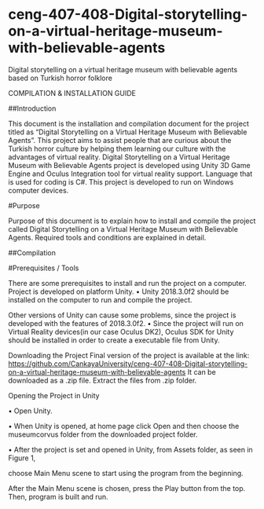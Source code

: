 # ceng-407-408-Digital-storytelling-on-a-virtual-heritage-museum-with-believable-agents
Digital storytelling on a virtual heritage museum with believable agents based on Turkish horror folklore

COMPILATION & INSTALLATION GUIDE

##Introduction

This document is the installation and compilation document for the project titled as “Digital Storytelling on a Virtual Heritage Museum with Believable Agents”.  This project aims to assist people that are curious about the Turkish horror culture by helping them learning our culture with the advantages of virtual reality.
Digital Storytelling on a Virtual Heritage Museum with Believable Agents project is developed using Unity 3D Game Engine and Oculus Integration tool for virtual reality support. Language that is used for coding is C#. This project is developed to run on Windows computer devices.

#Purpose
	
Purpose of this document is to explain how to install and compile the project called Digital Storytelling on a Virtual Heritage Museum with Believable Agents. Required tools and conditions are explained in detail.

##Compilation

#Prerequisites / Tools

There are some prerequisites to install and run the project on a computer. Project is developed on platform Unity.
•	Unity 2018.3.0f2 should be installed on the computer to run and compile the project.

Other versions of Unity can cause some problems, since the project is developed with the features of 2018.3.0f2.
•	Since the project will run on Virtual Reality devices(in our case Oculus DK2), Oculus SDK for Unity should be installed in order to create a executable file from Unity. 

Downloading the Project
Final version of the project is available at the link:
https://github.com/CankayaUniversity/ceng-407-408-Digital-storytelling-on-a-virtual-heritage-museum-with-believable-agents
It can be downloaded as a .zip file. Extract the files from .zip folder.

Opening the Project in Unity

•	Open Unity.

•	When Unity is opened, at home page click Open and then choose the museumcorvus folder from the downloaded project folder.

•	After the project is set and opened in Unity, from Assets folder, as seen in Figure 1,

choose Main Menu scene to start using the program from the beginning.
 


After the Main Menu scene is chosen, press the Play button from the top. Then, program is built and run.

